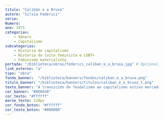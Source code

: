```yaml
---
titulo: "Calibán e a Bruxa"
autore: "Silvia Federici"
serie:
Numero:
ano: 1971
categorias:
    - Xénero
    - Capitalismo
subcategorias:
    - Historia do capitalismo
    - Historia da loita feminista e LGBT+
    - Feminismo materialista
portada: "/biblioteca/obras/federici_caliban_e_a_bruxa.jpg" # Opcional, imaxe da portada
link_externo: "a"
tipo: "obra"
fondo_banner:  "/biblioteca/banners/fondos/caliban_e_a_bruxa.png"
titulo_banner: "/biblioteca/banners/titulos/caliban_e_a_bruxa_t.png"
texto_banner: "A transición do feudalismo ao capitalismo estivo marcada por unha violencia extrema que esmagou movementos urbanos e campesiños que practicaban modelos comunitarios e de reparto de riqueza. Silvia Federici analiza como esta derrota permitiu a acumulación orixinaria mediante a expropiación de terreos comúns, o colonialismo, a escravitude e unha guerra aberta polo control dos corpos e saberes das mulleres."
cor_banner: "#0E6830"
cor_texto: "#ffffff"
marxe_texto: 120px
cor_fondo_boton: "#ffffff"
cor_texto_boton: "#000000"
---
```

